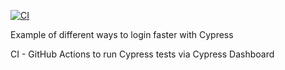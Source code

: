 [![CI](https://github.com/jeanljh/cy-loginmethods/actions/workflows/main.yml/badge.svg)](https://github.com/jeanljh/cy-loginmethods/actions/workflows/main.yml)

Example of different ways to login faster with Cypress

CI - GitHub Actions to run Cypress tests via Cypress Dashboard
